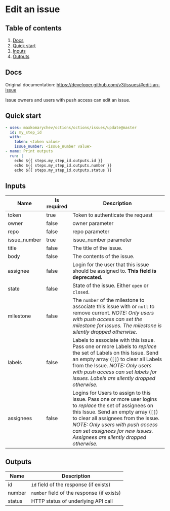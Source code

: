 # Edit an issue

## Table of contents

1. [Docs](#docs)
1. [Quick start](#quick-start)
1. [Inputs](#inputs)
1. [Outputs](#outputs)

<a name="quick-start" ></a>
## Docs

Original documentation: https://developer.github.com/v3/issues/#edit-an-issue

Issue owners and users with push access can edit an issue.


<a name="quick start" ></a>
## Quick start

```yaml
- uses: maxkomarychev/octions/octions/issues/update@master
  id: my_step_id
  with:
    token: <token value>
    issue_number: <issue_number value>
- name: Print outputs
  run: |
    echo ${{ steps.my_step_id.outputs.id }}
    echo ${{ steps.my_step_id.outputs.number }}
    echo ${{ steps.my_step_id.outputs.status }}
```


<a name="inputs" ></a>
## Inputs

| Name | Is required | Description |
|---|---|---|
|token|true|Token to authenticate the request
|owner|false|owner parameter
|repo|false|repo parameter
|issue_number|true|issue_number parameter
|title|false|The title of the issue.
|body|false|The contents of the issue.
|assignee|false|Login for the user that this issue should be assigned to. **This field is deprecated.**
|state|false|State of the issue. Either `open` or `closed`.
|milestone|false|The `number` of the milestone to associate this issue with or `null` to remove current. _NOTE: Only users with push access can set the milestone for issues. The milestone is silently dropped otherwise._
|labels|false|Labels to associate with this issue. Pass one or more Labels to _replace_ the set of Labels on this Issue. Send an empty array (`[]`) to clear all Labels from the Issue. _NOTE: Only users with push access can set labels for issues. Labels are silently dropped otherwise._
|assignees|false|Logins for Users to assign to this issue. Pass one or more user logins to _replace_ the set of assignees on this Issue. Send an empty array (`[]`) to clear all assignees from the Issue. _NOTE: Only users with push access can set assignees for new issues. Assignees are silently dropped otherwise._

<a name="outputs" ></a>
## Outputs

| Name | Description |
|---|---|
|id|`id` field of the response (if exists)|
|number|`number` field of the response (if exists)|
|status|HTTP status of underlying API call|

